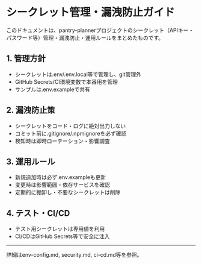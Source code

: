 # シークレット管理・漏洩防止ガイド

このドキュメントは、pantry-plannerプロジェクトのシークレット（APIキー・パスワード等）管理・漏洩防止・運用ルールをまとめたものです。

## 1. 管理方針

- シークレットは.env/.env.local等で管理し、git管理外
- GitHub Secrets/CI環境変数で本番用を管理
- サンプルは.env.exampleで共有

## 2. 漏洩防止策

- シークレットをコード・ログに絶対出力しない
- コミット前に.gitignore/.npmignoreを必ず確認
- 検知時は即時ローテーション・影響調査

## 3. 運用ルール

- 新規追加時は必ず.env.exampleも更新
- 変更時は影響範囲・依存サービスを確認
- 定期的に棚卸し・不要なシークレットは削除

## 4. テスト・CI/CD

- テスト用シークレットは専用値を利用
- CI/CDはGitHub Secrets等で安全に注入

---

詳細はenv-config.md, security.md, ci-cd.md等を参照。
